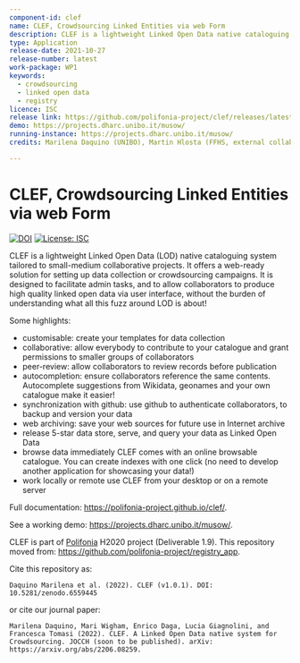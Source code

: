 ```yaml
---
component-id: clef
name: CLEF, Crowdsourcing Linked Entities via web Form
description: CLEF is a lightweight Linked Open Data native cataloguing system tailored to small-medium crowdsourcing projects.
type: Application
release-date: 2021-10-27
release-number: latest
work-package: WP1
keywords:
  - crowdsourcing
  - linked open data
  - registry
licence: ISC
release link: https://github.com/polifonia-project/clef/releases/latest
demo: https://projects.dharc.unibo.it/musow/
running-instance: https://projects.dharc.unibo.it/musow/
credits: Marilena Daquino (UNIBO), Martin Hlosta (FFHS, external collaborator), Mari Wigham (NISV), Enrico Daga (OU)

---
```


# CLEF, Crowdsourcing Linked Entities via web Form

[![DOI](https://zenodo.org/badge/479251315.svg)](https://zenodo.org/badge/latestdoi/479251315)
[![License: ISC](https://img.shields.io/badge/License-ISC-blue.svg)](https://opensource.org/licenses/ISC)

CLEF is a lightweight Linked Open Data (LOD) native cataloguing system tailored to small-medium collaborative projects. It offers a web-ready solution for setting up data collection or crowdsourcing campaigns. It is designed to facilitate admin tasks, and to allow collaborators to produce high quality linked open data via user interface, without the burden of understanding what all this fuzz around LOD is about!

Some highlights:

 * customisable: create your templates for data collection
 * collaborative: allow everybody to contribute to your catalogue and grant permissions to smaller groups of collaborators
 * peer-review: allow collaborators to review records before publication
 * autocompletion: ensure collaborators reference the same contents. Autocomplete suggestions from Wikidata, geonames and your own catalogue make it easier!
 * synchronization with github: use github to authenticate collaborators, to backup and version your data
 * web archiving: save your web sources for future use in Internet archive
 * release 5-star data store, serve, and query your data as Linked Open Data
 * browse data immediately CLEF comes with an online browsable catalogue. You can create indexes with one click (no need to develop another application for showcasing your data!)
 * work locally or remote use CLEF from your desktop or on a remote server

Full documentation: https://polifonia-project.github.io/clef/.

See a working demo: https://projects.dharc.unibo.it/musow/.


CLEF is part of [Polifonia](https://polifonia-project.eu/) H2020 project (Deliverable 1.9). This repository moved from: https://github.com/polifonia-project/registry_app. 

Cite this repository as:

```
Daquino Marilena et al. (2022). CLEF (v1.0.1). DOI: 10.5281/zenodo.6559445
```

or cite our journal paper:

```
Marilena Daquino, Mari Wigham, Enrico Daga, Lucia Giagnolini, and Francesca Tomasi (2022). CLEF. A Linked Open Data native system for Crowdsourcing. JOCCH (soon to be published). arXiv: https://arxiv.org/abs/2206.08259.
```

